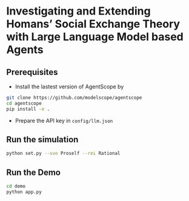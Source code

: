 # Investigating and Extending Homans’ Social Exchange Theory with Large Language Model based Agents


## Prerequisites

- Install the lastest version of AgentScope by

```bash
git clone https://github.com/modelscope/agentscope
cd agentscope
pip install -e .
```

- Prepare the API key in `config/llm.json`


## Run the simulation

```bash
python set.py --svo Proself --rei Rational
```

## Run the Demo

```bash
cd demo
python app.py
```
  